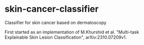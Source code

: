 # skin-cancer-classifier
Classifier for skin cancer based on dermatoscopy

First started as an implementation of M.Khurshid et al. "Multi-task Explainable Skin Lesion Classification",  	arXiv:2310.07209v1.